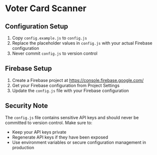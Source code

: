 # Voter Card Scanner

## Configuration Setup

1. Copy `config.example.js` to `config.js`
2. Replace the placeholder values in `config.js` with your actual Firebase configuration
3. Never commit `config.js` to version control

## Firebase Setup

1. Create a Firebase project at https://console.firebase.google.com/
2. Get your Firebase configuration from Project Settings
3. Update the `config.js` file with your Firebase configuration

## Security Note

The `config.js` file contains sensitive API keys and should never be committed to version control. Make sure to:
- Keep your API keys private
- Regenerate API keys if they have been exposed
- Use environment variables or secure configuration management in production 
